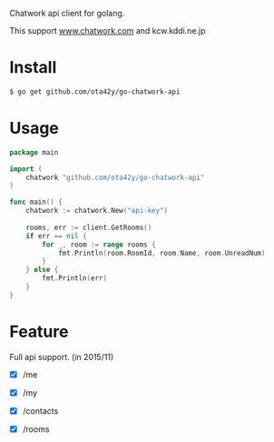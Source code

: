 
Chatwork api client for golang.

This support www.chatwork.com and kcw.kddi.ne.jp 

# Install
```bash
$ go get github.com/ota42y/go-chatwork-api
```

# Usage

```go
package main

import (
	chatwork "github.com/ota42y/go-chatwork-api"
)

func main() {
	chatwork := chatwork.New("api-key")
	
	rooms, err := client.GetRooms()
	if err == nil {
		for _, room := range rooms {
			fmt.Println(room.RoomId, room.Name, room.UnreadNum)
		}
	} else {
		fmt.Println(err)
	}
}
```


# Feature
Full api support. (in 2015/11)

- [x] /me
- [x] /my
- [x] /contacts
- [x] /rooms

